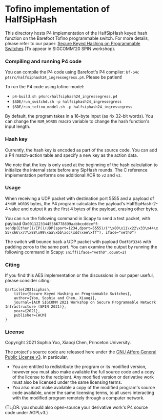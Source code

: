 # Tofino implementation of HalfSipHash

This directory hosts P4 implementation of the HalfSipHash keyed hash function on the Barefoot Tofino programmable switch. For more details, please refer to our paper: [Secure Keyed Hashing on Programmable Switches](https://doi.org/10.1145/3472873.3472881) (To appear in SIGCOMM'20 SPIN workshop).

### Compiling and running P4 code

You can compile the P4 code using Barefoot's P4 compiler: `bf-p4c p4src/halfsiphash24_ingressegress.p4`. Please be patient! 

To run the P4 code using tofino-model:
* `p4-build.sh p4src/halfsiphash24_ingressegress.p4`
* `$SDE/run_switchd.sh -p halfsiphash24_ingressegress`
* `$SDE/run_tofino_model.sh -p halfsiphash24_ingressegress`

By default, the program takes in a 16-byte input (as 4x 32-bit words). You can change the `NUM_WORDS` macro variable to change the hash function's input length.

### Hash key

Currently, the hash key is encoded as part of the source code. You can add a P4 match-action table and specify a new key as the action data. 

We note that the key is only used at the beginning of the hash calculation to initialize the internal state before any SipHash rounds. The C reference implementation performs one additional XOR to `v2` and `v3`.

### Usage

When receiving a UDP packet with destination port 5555 and a payload  of `4*NUM_WORDS` bytes, the P4 program calculates the payload's HalfSipHash-2-4 value and output it as the first 4 bytes of the payload, erasing other bytes.

You can run the following command in Scapy to send a test packet, with payload 0x`00112233445566778899aabbccddeeff`:
`sendp(Ether()/IP()/UDP(sport=1234,dport=5555)/("\x00\x11\x22\x33\x44\x55\x66\x77\x88\x99\xaa\xbb\xcc\xdd\xee\xff"), iface="veth0")`

The switch will bounce back a UDP packet with payload 0x`df8f3346` with padding zeros to the same port. You can examine the output by running the following command in Scapy:
`sniff(iface="veth0",count=2)`


### Citing
If you find this AES implementation or the discussions in our paper useful, please consider citing:

    @article{2021siphash,
        title={Secure Keyed Hashing on Programmable Switches},
        author={Yoo, Sophia and Chen, Xiaoqi},
        journal={ACM SIGCOMM 2021 Workshop on Secure Programmable Network Infrastructure (SPIN 2021)},
        year={2021},
        publisher={ACM}
    }

### License

Copyright 2021 Sophia Yoo, Xiaoqi Chen, Princeton University.

The project's source code are released here under the [GNU Affero General Public License v3](https://www.gnu.org/licenses/agpl-3.0.html). In particular,
- You are entitled to redistribute the program or its modified version, however you must also make available the full source code and a copy of the license to the recipient. Any modified version or derivative work must also be licensed under the same licensing terms.
- You also must make available a copy of the modified program's source code available, under the same licensing terms, to all users interacting with the modified program remotely through a computer network.

(TL;DR: you should also open-source your derivative work's P4 source code under AGPLv3.)